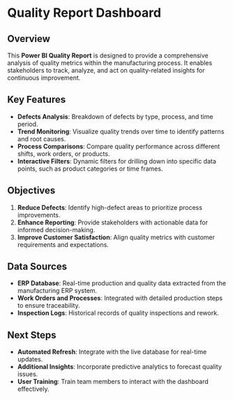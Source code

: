 # Quality Report Dashboard

## Overview
This **Power BI Quality Report** is designed to provide a comprehensive analysis of quality metrics within the manufacturing process. It enables stakeholders to track, analyze, and act on quality-related insights for continuous improvement.

## Key Features
- **Defects Analysis**: Breakdown of defects by type, process, and time period.
- **Trend Monitoring**: Visualize quality trends over time to identify patterns and root causes.
- **Process Comparisons**: Compare quality performance across different shifts, work orders, or products.
- **Interactive Filters**: Dynamic filters for drilling down into specific data points, such as product categories or time frames.

## Objectives
1. **Reduce Defects**: Identify high-defect areas to prioritize process improvements.
2. **Enhance Reporting**: Provide stakeholders with actionable data for informed decision-making.
3. **Improve Customer Satisfaction**: Align quality metrics with customer requirements and expectations.

## Data Sources
- **ERP Database**: Real-time production and quality data extracted from the manufacturing ERP system.
- **Work Orders and Processes**: Integrated with detailed production steps to ensure traceability.
- **Inspection Logs**: Historical records of quality inspections and rework.


## Next Steps
- **Automated Refresh**: Integrate with the live database for real-time updates.
- **Additional Insights**: Incorporate predictive analytics to forecast quality issues.
- **User Training**: Train team members to interact with the dashboard effectively.
